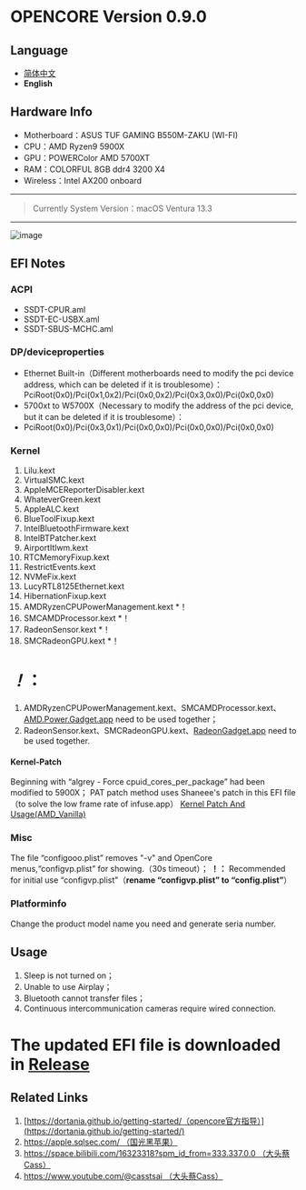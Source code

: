 # OPENCORE Version 0.9.0
## Language
- [简体中文](/README.md)
- **English**
## Hardware Info
* Motherboard：ASUS TUF GAMING B550M-ZAKU (WI-FI)
* CPU：AMD Ryzen9 5900X
* GPU：POWERColor AMD 5700XT
* RAM：COLORFUL 8GB ddr4 3200 X4
* Wireless：Intel AX200 onboard

-------

> Currently System Version：macOS Ventura 13.3

-------
![image](/screenshot.webp)


## EFI Notes
### ACPI
* SSDT-CPUR.aml
* SSDT-EC-USBX.aml
* SSDT-SBUS-MCHC.aml
### DP/deviceproperties
* Ethernet Built-in（Different motherboards need to modify the pci device address, which can be deleted if it is troublesome）：PciRoot(0x0)/Pci(0x1,0x2)/Pci(0x0,0x2)/Pci(0x3,0x0)/Pci(0x0,0x0)
* 5700xt to W5700X（Necessary to modify the address of the pci device, but it can be deleted if it is troublesome）：
* PciRoot(0x0)/Pci(0x3,0x1)/Pci(0x0,0x0)/Pci(0x0,0x0)/Pci(0x0,0x0)
### Kernel
1. Lilu.kext
2. VirtualSMC.kext
3. AppleMCEReporterDisabler.kext
4. WhateverGreen.kext
5. AppleALC.kext
6. BlueToolFixup.kext
7. IntelBluetoothFirmware.kext
8. IntelBTPatcher.kext
9. AirportItlwm.kext
10. RTCMemoryFixup.kext
11. RestrictEvents.kext
12. NVMeFix.kext
13. LucyRTL8125Ethernet.kext
14. HibernationFixup.kext
15. AMDRyzenCPUPowerManagement.kext *！
16. SMCAMDProcessor.kext *！
17. RadeonSensor.kext *！
18. SMCRadeonGPU.kext *！

# *！*：
1. AMDRyzenCPUPowerManagement.kext、SMCAMDProcessor.kext、[AMD.Power.Gadget.app](https://github.com/trulyspinach/SMCAMDProcessor/releases/download/0.7.1/AMD.Power.Gadget.app.zip) need to be used together；
2. RadeonSensor.kext、SMCRadeonGPU.kext、[RadeonGadget.app](https://github.com/aluveitie/RadeonSensor/releases/download/0.3.3/RadeonSensor-0.3.3.zip) need to be used together.

#### Kernel-Patch
Beginning with “algrey - Force cpuid_cores_per_package” had been modified to 5900X；
PAT patch method uses Shaneee's patch in this EFI file（to solve the low frame rate of infuse.app）
[Kernel Patch And Usage(AMD_Vanilla)](https://github.com/AMD-OSX/AMD_Vanilla)

### Misc
The file “configooo.plist” removes "-v" and OpenCore menus,“configvp.plist” for showing.（30s timeout）；
**！：** Recommended for initial use “configvp.plist”（**rename “configvp.plist” to “config.plist”**）

### Platforminfo
Change the product model name you need and generate seria number.

## Usage
1. Sleep is not turned on；
2. Unable to use Airplay；
3. Bluetooth cannot transfer files；
4. Continuous intercommunication cameras require wired connection.

# The updated EFI file is downloaded in [Release](https://github.com/YUANJIANGWANGYU/Ryzenintosh_B550M-5900X-5700XT-AX200/releases)

## Related Links
1. [https://dortania.github.io/getting-started/（opencore官方指导）](https://dortania.github.io/getting-started/)
2. [https://apple.sqlsec.com/ （国光黑苹果）](https://apple.sqlsec.com/)
3. [https://space.bilibili.com/16323318?spm_id_from=333.337.0.0 （大头蔡Cass）](https://space.bilibili.com/16323318?spm_id_from=333.337.0.0)
4. [https://www.youtube.com/@casstsai （大头蔡Cass）](https://www.youtube.com/@casstsai)
